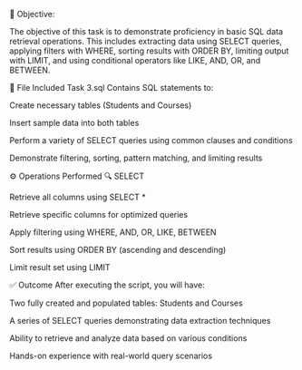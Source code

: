 🎯 Objective:

The objective of this task is to demonstrate proficiency in basic SQL data retrieval operations. This includes extracting data using SELECT queries, applying filters with WHERE, sorting results with ORDER BY, limiting output with LIMIT, and using conditional operators like LIKE, AND, OR, and BETWEEN.

📁 File Included
Task 3.sql
Contains SQL statements to:

Create necessary tables (Students and Courses)

Insert sample data into both tables

Perform a variety of SELECT queries using common clauses and conditions

Demonstrate filtering, sorting, pattern matching, and limiting results

⚙️ Operations Performed
🔍 SELECT

Retrieve all columns using SELECT *

Retrieve specific columns for optimized queries

Apply filtering using WHERE, AND, OR, LIKE, BETWEEN

Sort results using ORDER BY (ascending and descending)

Limit result set using LIMIT

✅ Outcome
After executing the script, you will have:

Two fully created and populated tables: Students and Courses

A series of SELECT queries demonstrating data extraction techniques

Ability to retrieve and analyze data based on various conditions

Hands-on experience with real-world query scenarios

